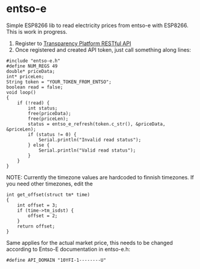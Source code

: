 # entso-e

Simple ESP8266 lib to read electricity prices from entso-e with ESP8266. This is work in progress.

1. Register to [Transparency Platform RESTful API](https://transparency.entsoe.eu/content/static_content/Static%20content/web%20api/Guide.html#_authentication_and_authorisation)
2. Once registered and created API token, just call something along lines:

```code
#include "entso-e.h"
#define NUM_REGS 49
double* priceData;
int* priceLen;
String token = "YOUR_TOKEN_FROM_ENTSO";
boolean read = false;
void loop()
{
    if (!read) {
        int status;
        free(priceData);
        free(priceLen);
        status = entso_e_refresh(token.c_str(), &priceData, &priceLen);
        if (status != 0) {
            Serial.println("Invalid read status");
        } else {
            Serial.println("Valid read status");
        }
    }
}
```
NOTE: Currently the timezone values are hardcoded to finnish timezones. If you need other timezones, edit the

```
int get_offset(struct tm* time)
{
    int offset = 3;
    if (time->tm_isdst) {
        offset = 2;
    }
    return offset;
}
```
Same applies for the actual market price, this needs to be changed according to Entso-E documentation in entso-e.h:

```
#define API_DOMAIN "10YFI-1--------U"
```
